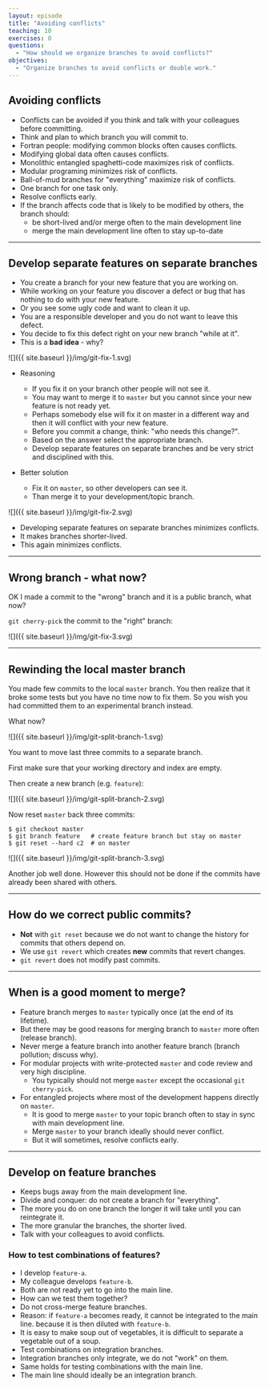 ```yaml
---
layout: episode
title: "Avoiding conflicts"
teaching: 10
exercises: 0
questions:
  - "How should we organize branches to avoid conflicts?"
objectives:
  - "Organize branches to avoid conflicts or double work."
---
```


## Avoiding conflicts

- Conflicts can be avoided if you think and talk with your colleagues before committing.
- Think and plan to which branch you will commit to.
- Fortran people: modifying common blocks often causes conflicts.
- Modifying global data often causes conflicts.
- Monolithic entangled spaghetti-code maximizes risk of conflicts.
- Modular programing minimizes risk of conflicts.
- Ball-of-mud branches for "everything" maximize risk of conflicts.
- One branch for one task only.
- Resolve conflicts early.
- If the branch affects code that is likely to be modified by others, the
  branch should:
  - be short-lived and/or merge often to the main development line
  - merge the main development line often to stay up-to-date

---

## Develop separate features on separate branches

- You create a branch for your new feature that you are working on.
- While working on your feature you discover a defect or bug that has nothing to do
  with your new feature.
- Or you see some ugly code and want to clean it up.
- You are a responsible developer and you do not want to leave this defect.
- You decide to fix this defect right on your new branch "while at it".
- This is a **bad idea** - why?

![]({{ site.baseurl }}/img/git-fix-1.svg)

- Reasoning
    - If you fix it on your branch other people will not see it.
    - You may want to merge it to `master` but you cannot since your new feature is not ready yet.
    - Perhaps somebody else will fix it on master in a different way and then it will conflict
      with your new feature.
    - Before you commit a change, think: "who needs this change?".
    - Based on the answer select the appropriate branch.
    - Develop separate features on separate branches and be very strict and disciplined with this.

- Better solution
    - Fix it on `master`, so other developers can see it.
    - Than merge it to your development/topic branch.

![]({{ site.baseurl }}/img/git-fix-2.svg)

- Developing separate features on separate branches minimizes conflicts.
- It makes branches shorter-lived.
- This again minimizes conflicts.

---

## Wrong branch - what now?

OK I made a commit to the "wrong" branch and it is a public branch, what now?

`git cherry-pick` the commit to the "right" branch:

![]({{ site.baseurl }}/img/git-fix-3.svg)

---

## Rewinding the local master branch

You made few commits to the local `master` branch.
You then realize that it broke some tests but you have no time now to fix them.
So you wish you had committed them to an experimental branch instead.

What now?

![]({{ site.baseurl }}/img/git-split-branch-1.svg)

You want to move last three commits to a separate branch.

First make sure that your working directory and index are empty.

Then create a new branch (e.g. `feature`):

![]({{ site.baseurl }}/img/git-split-branch-2.svg)

Now reset `master` back three commits:

```shell
$ git checkout master
$ git branch feature   # create feature branch but stay on master
$ git reset --hard c2  # on master
```

![]({{ site.baseurl }}/img/git-split-branch-3.svg)

Another job well done.
However this should not be done if the commits have already been shared with others.

---

## How do we correct public commits?

- **Not** with `git reset` because we do not want to change the history for commits that others depend on.
- We use `git revert` which creates **new** commits that revert changes.
- `git revert` does not modify past commits.

---

## When is a good moment to merge?

- Feature branch merges to `master` typically once (at the end of its lifetime).
- But there may be good reasons for merging branch to `master` more often (release branch).
- Never merge a feature branch into another feature branch (branch pollution; discuss why).
- For modular projects with write-protected `master` and code review and very high discipline.
    - You typically should not merge `master` except the occasional `git cherry-pick`.
- For entangled projects where most of the development happens directly on `master`.
    - It is good to merge `master` to your topic branch often to stay in sync with main development line.
    - Merge `master` to your branch ideally should never conflict.
    - But it will sometimes, resolve conflicts early.

---

## Develop on feature branches

- Keeps bugs away from the main development line.
- Divide and conquer: do not create a branch for "everything".
- The more you do on one branch the longer it will take until you can reintegrate it.
- The more granular the branches, the shorter lived.
- Talk with your colleagues to avoid conflicts.

### How to test combinations of features?

- I develop `feature-a`.
- My colleague develops `feature-b`.
- Both are not ready yet to go into the main line.
- How can we test them together?
- Do not cross-merge feature branches.
- Reason: if `feature-a` becomes ready, it cannot be integrated to the main line.
  because it is then diluted with `feature-b`.
- It is easy to make soup out of vegetables, it is difficult to separate a vegetable out of a soup.
- Test combinations on integration branches.
- Integration branches only integrate, we do not "work" on them.
- Same holds for testing combinations with the main line.
- The main line should ideally be an integration branch.
